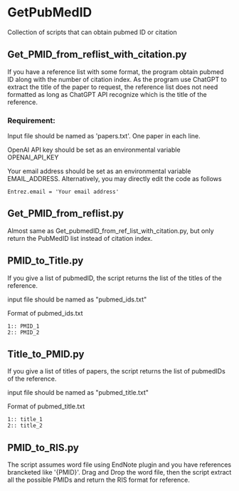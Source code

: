 # GetPubMedID
Collection of scripts that can obtain pubmed ID or citation

## Get_PMID_from_reflist_with_citation.py
If you have a reference list with some format, the program obtain pubmed ID along with the number of citation index.
As the program use ChatGPT to extract the title of the paper to request, the reference list does not need formatted as long as 
ChatGPT API recognize which is the title of the reference. 

### Requirement:
Input file should be named as 'papers.txt'. One paper in each line.

OpenAI API key should be set as an environmental variable OPENAI_API_KEY

Your email address should be set as an environmental variable EMAIL_ADDRESS. Alternatively, you may directly edit the code as follows
```
Entrez.email = 'Your email address'
```
## Get_PMID_from_reflist.py
Almost same as Get_pubmedID_from_ref_list_with_citation.py, but only return the PubMedID list instead of citation index.

## PMID_to_Title.py
If you give a list of pubmedID, the script returns the list of the titles of the reference.

input file should be named as "pubmed_ids.txt"

Format of pubmed_ids.txt
```
1:: PMID_1
2:: PMID_2
```

## Title_to_PMID.py
If you give a list of titles of papers, the script returns the list of pubmedIDs of the reference.

input file should be named as "pubmed_title.txt"

Format of pubmed_title.txt
```
1:: title_1
2:: title_2
```


## PMID_to_RIS.py
The script assumes word file using EndNote plugin and you have references brancketed like '{PMID}'. Drag and Drop the word file, then
the script extract all the possible PMIDs and return the RIS format for reference.

